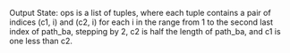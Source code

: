 Output State: ops is a list of tuples, where each tuple contains a pair of indices (c1, i) and (c2, i) for each i in the range from 1 to the second last index of path_ba, stepping by 2, c2 is half the length of path_ba, and c1 is one less than c2.